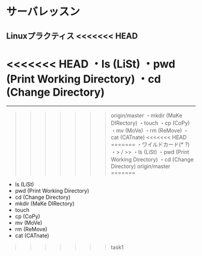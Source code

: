 # サーバレッスン
Linuxプラクティス
<<<<<<< HEAD
-----------------
<<<<<<< HEAD
・ls (LiSt)
・pwd (Print Working Directory)
・cd (Change Directory)
=======
----------------
>>>>>>> origin/master
・mkdir (MaKe DIRectory)
・touch
・cp (CoPy)
・mv (MoVe)
・rm (ReMove)
・cat (CATnate)
<<<<<<< HEAD
=======
・ワイルドカード(* ?)
・> / >>
・ls (LiSt)
・pwd (Print Working Directory)
・cd (Change Directory)
>>>>>>> origin/master
=======
* ls (LiSt)
* pwd (Print Working Directory)
* cd (Change Directory)
* mkdir (MaKe DIRectory)
* touch
* cp (CoPy)
* mv (MoVe)
* rm (ReMove)
* cat (CATnate)
>>>>>>> task1
